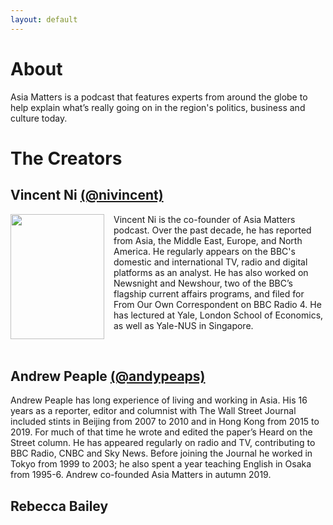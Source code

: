```yaml
---
layout: default
---
```


# About

Asia Matters is a podcast that features experts from around the globe to help explain what’s really going on in the region's politics, business and culture today.

# The Creators

## Vincent Ni [(@nivincent)](https://twitter.com/nivincent)

<html>
<head>
<style>
img {
  float: left;
}
</style>
</head>
<body>

<p><img src="https://user-images.githubusercontent.com/67763587/94476153-ed17c180-0184-11eb-88b5-9baf0695faf9.png"
 style="width:150px;height:200px;margin-right:15px;">

Vincent Ni is the co-founder of Asia Matters podcast. Over the past decade, he has reported from Asia, the Middle East, Europe, and North America. He regularly appears on the BBC's domestic and international TV, radio and digital platforms as an analyst. He has also worked on Newsnight and Newshour, two of the BBC’s flagship current affairs programs, and filed for From Our Own Correspondent on BBC Radio 4. He has lectured at Yale, London School of Economics, as well as Yale-NUS in Singapore. </p>

</body>
</html>
<br>


## Andrew Peaple [(@andypeaps)](https://twitter.com/andypeaps)

Andrew Peaple has long experience of living and working in Asia. His 16 years as a reporter, editor and columnist with The Wall Street Journal included stints in Beijing from 2007 to 2010 and in Hong Kong from 2015 to 2019. For much of that time he wrote and edited the paper’s Heard on the Street column. He has appeared regularly on radio and TV, contributing to BBC Radio, CNBC and Sky News. Before joining the Journal he worked in Tokyo from 1999 to 2003; he also spent a year teaching English in Osaka from 1995-6. Andrew co-founded Asia Matters in autumn 2019.

## Rebecca Bailey
